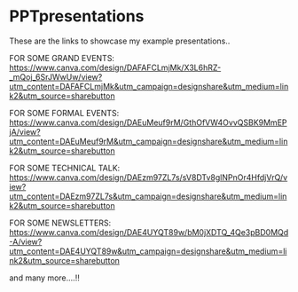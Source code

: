# PPTpresentations
These are the links to showcase my example presentations..

FOR SOME GRAND EVENTS:
https://www.canva.com/design/DAFAFCLmjMk/X3L6hRZ-_mQoj_6SrJWwUw/view?utm_content=DAFAFCLmjMk&utm_campaign=designshare&utm_medium=link2&utm_source=sharebutton

FOR SOME FORMAL EVENTS:
https://www.canva.com/design/DAEuMeuf9rM/GthOfVW4OvvQSBK9MmEPjA/view?utm_content=DAEuMeuf9rM&utm_campaign=designshare&utm_medium=link2&utm_source=sharebutton

FOR SOME TECHNICAL TALK:
https://www.canva.com/design/DAEzm97ZL7s/sV8DTv8glNPnOr4HfdjVrQ/view?utm_content=DAEzm97ZL7s&utm_campaign=designshare&utm_medium=link2&utm_source=sharebutton

FOR SOME NEWSLETTERS:
https://www.canva.com/design/DAE4UYQT89w/bM0jXDTQ_4Qe3pBD0MQd-A/view?utm_content=DAE4UYQT89w&utm_campaign=designshare&utm_medium=link2&utm_source=sharebutton

and many more....!!
